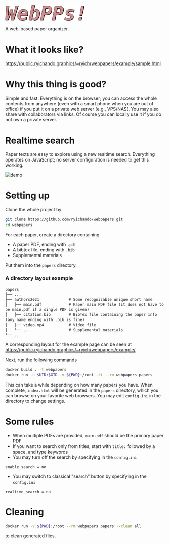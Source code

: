 <img src="https://raw.githubusercontent.com/ryichando/webpapers/master/resources/webpapers_logo.svg" alt="logo" width="250">

A web-based paper organizer.

# What it looks like?

https://public.ryichando.graphics/~ryich/webpapers/example/sample.html

# Why this thing is good?

Simple and fast. Everything is on the browser; you can access the whole contents from anywhere (even with a smart phone when you are out of office) if you put it on a private web server (e.g., VPS/NAS). You may also share with collaborators via links. Of course you can locally use it if you do not own a private server.

# Realtime search

Paper texts are easy to explore using a new realtime search. Everything operates on JavaScript; no server configuration is needed to get this working.

<img src="https://raw.githubusercontent.com/ryichando/webpapers/master/resources/realtime_search.gif" alt="demo" width="350">

# Setting up

Clone the whole project by:

```bash
git clone https://github.com/ryichando/webpapers.git
cd webpapers
```

For each paper, create a directory containing

  - A paper PDF, ending with `.pdf`
  - A bibtex file, ending with `.bib`
  - Supplemental materials

Put them into the `papers` directory.

### A directory layout example

    papers
    ├── ...
    ├── authors2021             # Some recognizable unique short name
    │   ├── main.pdf            # Paper main PDF file (it does not have to be main.pdf if a single PDF is given)
    │   ├── citation.bib        # BibTex file containing the paper info (any name ending with .bib is fine)
    │   ├── video.mp4           # Video file
    |   └── ...                 # Supplemental materials
    └── ...

A corresponding layout for the example page can be seen at https://public.ryichando.graphics/~ryich/webpapers/example/

Next, run the following commands

```bash
docker build . -t webpapers
docker run -u $UID:$GID -v ${PWD}:/root -ti --rm webpapers papers
```

This can take a while depending on how many papers you have. When complete, `index.html` will be generated in the `papers` directory, which you can browse on your favorite web browsers. You may edit `config.ini` in the directory to change settings.

# Some rules

  - When multiple PDFs are provided, `main.pdf` should be the primary paper PDF
  - If you want to search only from titles, start with `title:` followed by a space, and type keywords
  - You may turn off the search by specifying in the `config.ini`
```
enable_search = no
```
  - You may switch to classical "search" button by specifying in the `config.ini`
```
realtime_search = no
```

# Cleaning

```bash
docker run -v ${PWD}:/root --rm webpapers papers --clean all
```
to clean generated files.

